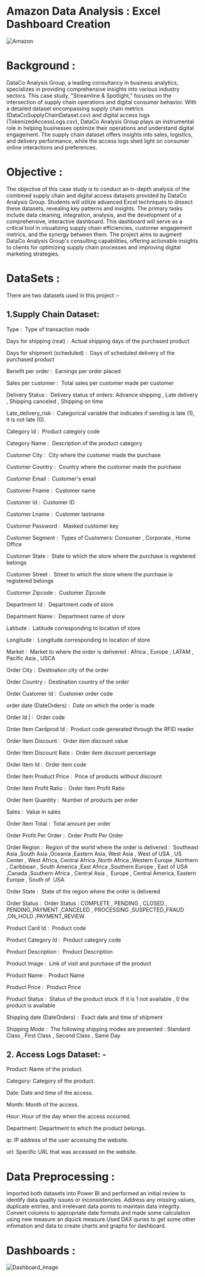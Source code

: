 # Amazon Data Analysis : Excel Dashboard Creation
![Amazon](https://github.com/user-attachments/assets/b4a2063c-d6fd-48af-b99d-733a49b9d8f3)

# Background : 
DataCo Analysis Group, a leading consultancy in business analytics, specializes in providing comprehensive insights into various industry sectors. This case study, "Streamline & Spotlight," focuses on the intersection of supply chain operations and digital consumer behavior. With a detailed dataset encompassing supply chain metrics (DataCoSupplyChainDataset.csv) and digital access logs (TokenizedAccessLogs.csv), DataCo Analysis Group plays an instrumental role in helping businesses optimize their operations and understand digital engagement. The supply chain dataset offers insights into sales, logistics, and delivery performance, while the access logs shed light on consumer online interactions and preferences. 

# Objective : 
The objective of this case study is to conduct an in-depth analysis of the combined supply chain and digital access datasets provided by DataCo Analysis Group. Students will utilize advanced Excel techniques to dissect these datasets, revealing key patterns and insights. The primary tasks include data cleaning, integration, analysis, and the development of a comprehensive, interactive dashboard. This dashboard will serve as a critical tool in visualizing supply chain efficiencies, customer engagement metrics, and the synergy between them. The project aims to augment DataCo Analysis Group's consulting capabilities, offering actionable insights to clients for optimizing supply chain processes and improving digital marketing strategies. 

# DataSets : 
There are two datasets used in this project :- 
## 1.Supply Chain Dataset:
Type  :  Type of transaction made 

Days for shipping (real)  :  Actual shipping days of the purchased product 

Days for shipment (scheduled)  :  Days of scheduled delivery of the purchased product 

Benefit per order  :  Earnings per order placed 

Sales per customer  :  Total sales per customer made per customer 

Delivery Status  :  Delivery status of orders: Advance shipping , Late delivery , Shipping canceled , Shipping on time 

Late_delivery_risk  :  Categorical variable that indicates if sending is late (1), it is not late (0). 

Category Id  :  Product category code 

Category Name  :  Description of the product category 

Customer City  :  City where the customer made the purchase 

Customer Country  :  Country where the customer made the purchase 

Customer Email :  Customer's email 

Customer Fname  :  Customer name 

Customer Id  :  Customer ID 

Customer Lname  :  Customer lastname 

Customer Password  :  Masked customer key 

Customer Segment  :  Types of Customers: Consumer , Corporate , Home Office 

Customer State  :  State to which the store where the purchase is registered belongs 

Customer Street  :  Street to which the store where the purchase is registered belongs 

Customer Zipcode  :  Customer Zipcode 

Department Id  :  Department code of store 

Department Name :  Department name of store 

Latitude  :  Latitude corresponding to location of store 

Longitude  :  Longitude corresponding to location of store 

Market  :  Market to where the order is delivered : Africa , Europe , LATAM , Pacific Asia , USCA 

Order City  :  Destination city of the order

Order Country  :  Destination country of the order 

Order Customer Id  :  Customer order code 

order date (DateOrders)  :  Date on which the order is made 

Order Id | :  Order code 

Order Item Cardprod Id  :  Product code generated through the RFID reader 

Order Item Discount :  Order item discount value 

Order Item Discount Rate  :  Order item discount percentage 

Order Item Id  :  Order item code 

Order Item Product Price  :  Price of products without discount 

Order Item Profit Ratio  :  Order Item Profit Ratio 

Order Item Quantity :  Number of products per order 

Sales  :  Value in sales 

Order Item Total  :  Total amount per order 

Order Profit Per Order  :  Order Profit Per Order 

Order Region  :  Region of the world where the order is delivered :  Southeast Asia ,South Asia ,Oceania ,Eastern Asia, West Asia , West of USA , US Center , West Africa, Central Africa ,North Africa ,Western Europe ,Northern , Caribbean , South America ,East Africa ,Southern Europe , East of USA ,Canada ,Southern Africa , Central Asia ,  Europe , Central America, Eastern Europe , South of  USA 

Order State  :  State of the region where the order is delivered 

Order Status  :  Order Status : COMPLETE , PENDING , CLOSED , PENDING_PAYMENT ,CANCELED , PROCESSING ,SUSPECTED_FRAUD ,ON_HOLD ,PAYMENT_REVIEW 

Product Card Id  :  Product code 

Product Category Id  :  Product category code 

Product Description  :  Product Description 

Product Image  :  Link of visit and purchase of the product 

Product Name  :  Product Name 

Product Price :  Product Price 

Product Status  :  Status of the product stock :If it is 1 not available , 0 the product is available 

Shipping date (DateOrders) :  Exact date and time of shipment 

Shipping Mode  :  The following shipping modes are presented : Standard Class , First Class , Second Class , Same Day 
## 2. Access Logs Dataset: -
Product: Name of the product.

Category: Category of the product.

Date: Date and time of the access.

Month: Month of the access.

Hour: Hour of the day when the access occurred.

Department: Department to which the product belongs.

ip: IP address of the user accessing the website.

url: Specific URL that was accessed on the website.

# Data Preprocessing : 

Imported both datasets into Power BI and performed an initial review to identify data quality issues or inconsistencies. Address any missing values, duplicate entries, and irrelevant data points to maintain data integrity. Convert  columns  to appropriate date formats and made some calculation using new measure  an dquick measure.Used DAX quries to get some other infomation and data to create charts and graphs for dashboard.

# Dashboards : 
![Dashboard_Image](https://github.com/user-attachments/assets/70990424-77b1-4d35-aaae-b8aa6436efe7)











